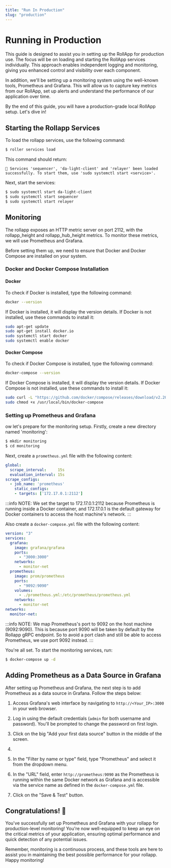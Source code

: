 ```yaml
---
title: "Run In Production"
slug: "production"
---
```


# Running in Production
This guide is designed to assist you in setting up the RollApp for production use. The focus will be on loading and starting the RollApp services individually. This approach enables independent logging and monitoring, giving you enhanced control and visibility over each component.

In addition, we'll be setting up a monitoring system using the well-known tools, Prometheus and Grafana. This will allow us to capture key metrics from our RollApp, set up alerts and understand the performance of our application over time.

By the end of this guide, you will have a production-grade local RollApp setup. Let's dive in!
## Starting the Rollapp Services

To load the rollapp services, use the following command:

```bash
$ roller services load
```

This command should return:

```
💈 Services 'sequencer', 'da-light-client' and 'relayer' been loaded successfully. To start them, use 'sudo systemctl start <service>'.
```

Next, start the services:

```bash
$ sudo systemctl start da-light-client
$ sudo systemctl start sequencer
$ sudo systemctl start relayer
```

## Monitoring

The rollapp exposes an HTTP metric server on port 2112, with the rollapp_height and rollapp_hub_height metrics. To monitor these metrics, we will use Prometheus and Grafana.

Before setting them up, we need to ensure that Docker and Docker Compose are installed on your system.

### Docker and Docker Compose Installation

#### Docker

To check if Docker is installed, type the following command:

```bash
docker --version
```

If Docker is installed, it will display the version details. If Docker is not installed, use these commands to install it:

```bash
sudo apt-get update
sudo apt-get install docker.io
sudo systemctl start docker
sudo systemctl enable docker
```

#### Docker Compose

To check if Docker Compose is installed, type the following command:

```bash
docker-compose --version
```

If Docker Compose is installed, it will display the version details. If Docker Compose is not installed, use these commands to install it:

```bash
sudo curl -L "https://github.com/docker/compose/releases/download/v2.20.2/docker-compose-$(uname -s)-$(uname -m)" -o /usr/local/bin/docker-compose
sudo chmod +x /usr/local/bin/docker-compose
```

### Setting up Prometheus and Grafana
ow let's prepare for the monitoring setup. Firstly, create a new directory named 'monitoring':

```bash
$ mkdir monitoring
$ cd monitoring
```

Next, create a `prometheus.yml` file with the following content:

```yml
global:
  scrape_interval:     15s 
  evaluation_interval: 15s
scrape_configs:
  - job_name: 'prometheus'
    static_configs:
    - targets: ['172.17.0.1:2112']
```
:::info NOTE:
We set the target to 172.17.0.1:2112 because Prometheus is running inside a Docker container, and 172.17.0.1 is the default gateway for Docker containers to access the host machine's network.
:::

Also create a `docker-compose.yml` file with the following content:

```yml
version: "3"
services:
  grafana:
    image: grafana/grafana
    ports:
      - "3000:3000"
    networks:
      - monitor-net
  prometheus:
    image: prom/prometheus
    ports:
      - "9092:9090"
    volumes:
      - ./prometheus.yml:/etc/prometheus/prometheus.yml
    networks:
      - monitor-net
networks:
  monitor-net:
```
:::info NOTE:
We map Prometheus's port to 9092 on the host machine (9092:9090). This is because port 9090 will be taken by default by the Rollapp gRPC endpoint. So to avoid a port clash and still be able to access Prometheus, we use port 9092 instead.
:::


You're all set. To start the monitoring services, run:

```bash
$ docker-compose up -d
```

## Adding Prometheus as a Data Source in Grafana

After setting up Prometheus and Grafana, the next step is to add Prometheus as a data source in Grafana. Follow the steps below:

1. Access Grafana's web interface by navigating to `http://<Your_IP>:3000` in your web browser.

2. Log in using the default credentials (`admin` for both username and password). You'll be prompted to change the password on first login.

3. Click on the big "Add your first data source" button in the middle of the screen.
4. 
5. In the "Filter by name or type" field, type "Prometheus" and select it from the dropdown menu.

6. In the "URL" field, enter `http://prometheus:9090` as the Prometheus is running within the same Docker network as Grafana and is accessible via the service name as defined in the `docker-compose.yml` file.

7. Click on the "Save & Test" button.

## Congratulations! 🎉

You've successfully set up Prometheus and Grafana with your rollapp for production-level monitoring! You're now well-equipped to keep an eye on the critical metrics of your application, ensuring optimal performance and quick detection of any potential issues.

Remember, monitoring is a continuous process, and these tools are here to assist you in maintaining the best possible performance for your rollapp. Happy monitoring! 
